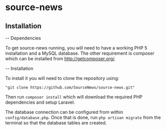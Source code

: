 source-news
===========

Installation
------------

-- Dependencies

To get source-news running, you will need to have a working PHP 5 installation and a MySQL database. The other requirement is composer which can be installed from http://getcomposer.org/.


-- Installation

To install it you will need to clone the repository using:

	"git clone https://github.com/SourceNews/source-news.git"

Then run `composer install` which will download the required PHP dependencies and setup Laravel.

The database connection can be configured from within `config/database.php`. Once that is done, run `php artisan migrate` from the terminal so that the database tables are created. 

